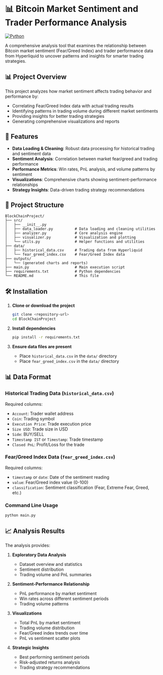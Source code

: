 # 📊 Bitcoin Market Sentiment and Trader Performance Analysis

[![Python](https://img.shields.io/badge/Python-3.8+-blue.svg)](https://python.org)

A comprehensive analysis tool that examines the relationship between Bitcoin market sentiment (Fear/Greed Index) and trader performance data from Hyperliquid to uncover patterns and insights for smarter trading strategies.

## 📊 Project Overview

This project analyzes how market sentiment affects trading behavior and performance by:
- Correlating Fear/Greed Index data with actual trading results
- Identifying patterns in trading volume during different market sentiments
- Providing insights for better trading strategies
- Generating comprehensive visualizations and reports

## 🚀 Features

- **Data Loading & Cleaning**: Robust data processing for historical trading and sentiment data
- **Sentiment Analysis**: Correlation between market fear/greed and trading performance
- **Performance Metrics**: Win rates, PnL analysis, and volume patterns by sentiment
- **Visualizations**: Comprehensive charts showing sentiment-performance relationships
- **Strategy Insights**: Data-driven trading strategy recommendations

## 📁 Project Structure

```
BlockChainProject/
├── src/
│   ├── __init__.py
│   ├── data_loader.py          # Data loading and cleaning utilities
│   ├── analyzer.py             # Core analysis engine
│   ├── visualizer.py           # Visualization and plotting
│   └── utils.py                # Helper functions and utilities
├── data/
│   ├── historical_data.csv     # Trading data from Hyperliquid
│   └── fear_greed_index.csv    # Fear/Greed Index data
├── outputs/
│   └── (generated charts and reports)
├── main.py                     # Main execution script
├── requirements.txt            # Python dependencies
└── README.md                   # This file
```

## 🛠️ Installation

1. **Clone or download the project**
   ```bash
   git clone <repository-url>
   cd BlockChainProject
   ```

2. **Install dependencies**
   ```bash
   pip install -r requirements.txt
   ```

3. **Ensure data files are present**
   - Place `historical_data.csv` in the `data/` directory
   - Place `fear_greed_index.csv` in the `data/` directory

## 📊 Data Format

### Historical Trading Data (`historical_data.csv`)
Required columns:
- `Account`: Trader wallet address
- `Coin`: Trading symbol
- `Execution Price`: Trade execution price
- `Size USD`: Trade size in USD
- `Side`: BUY/SELL
- `Timestamp IST` or `Timestamp`: Trade timestamp
- `Closed PnL`: Profit/Loss for the trade

### Fear/Greed Index Data (`fear_greed_index.csv`)
Required columns:
- `timestamp` or `date`: Date of the sentiment reading
- `value`: Fear/Greed index value (0-100)
- `classification`: Sentiment classification (Fear, Extreme Fear, Greed, etc.)


### Command Line Usage
```bash
python main.py
```

## 📈 Analysis Results

The analysis provides:

1. **Exploratory Data Analysis**
   - Dataset overview and statistics
   - Sentiment distribution
   - Trading volume and PnL summaries

2. **Sentiment-Performance Relationship**
   - PnL performance by market sentiment
   - Win rates across different sentiment periods
   - Trading volume patterns

3. **Visualizations**
   - Total PnL by market sentiment
   - Trading volume distribution
   - Fear/Greed index trends over time
   - PnL vs sentiment scatter plots

4. **Strategic Insights**
   - Best performing sentiment periods
   - Risk-adjusted returns analysis
   - Trading strategy recommendations

